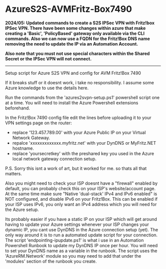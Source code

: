 # AzureS2S-AVMFritz-Box7490

**2024/05: Updated commands to create a S2S IPSec VPN with Fritz!box IPSec VPN. There have been some changes within azure that make creating a 'Basic', 'PolicyBased' gateway only available via the CLI commands. Also we can now use a FQDN for the Fritz!Box DNS name removing the need to update the IP via an Automation Account.**

**Also note that you must not use special characters within the Shared Secret or the IPSec VPN will not connect.**

------------------------------------------------------------------------------
Setup script for Azure S2S VPN and config for AVM Fritz!Box 7490

If it breaks stuff or it doesnt work, i take no responsibility. I assume some Azure knowledge to use the details here.

Run the commands from the 'azures2svpn-setup.ps1' powershell script one at a time. You will need to install the Azure Powershell extensions beforehand.

In the Fritz!Box 7490 config file edit the lines before uploading it to your VPN settings page on the router:
- replace '123.457.789.00' with your Azure Public IP on your Virtual Network Gateway.
- repalce 'xxxxxxxxxxxxx.myfritz.net' with your DynDNS or MyFritz.NET hostname.
- replace 'yoursecretkey' with the preshared key you used in the Azure local network gateway connection setup.

P.S. Sorry this isnt a work of art, but it worked for me. so thats all that matters.

Also you might need to check your ISP doesnt have a "firewall" enabled by default, you can probably check this on your ISP's website/account page. At the same time make sure "Native 'dual-stack' IPv4 and IPv6 enabled" is NOT configured, and disable IPv6 on your Fritz!Box. This can be enabled if your ISP uses IPv6, you only want an IPv4 address which you will need for the Azure setup. 

Its probably easier if you have a static IP on your ISP which will get around having to update your Azure settings whenever your ISP changes your dynamic IP, you cant use DynDNS in the Azure connection setup (yet). The only way around it is to run a automated update script for your connection. The script 'endpointlng-ipupdate.ps1' is what i use in an Automation Powershell Runbook to update my DynDNS IP once per hour. You will need to set your DynDNS name as a variable in the runbook. The script uses the 'AzureRM.Network' module so you may need to add that under the 'modules' section of the runbook you create.
